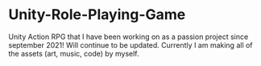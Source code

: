 # Unity-Role-Playing-Game
 Unity Action RPG that I have been working on as a passion project since september 2021! Will continue to be updated. Currently I am making all of the assets (art, music, code) by myself.
